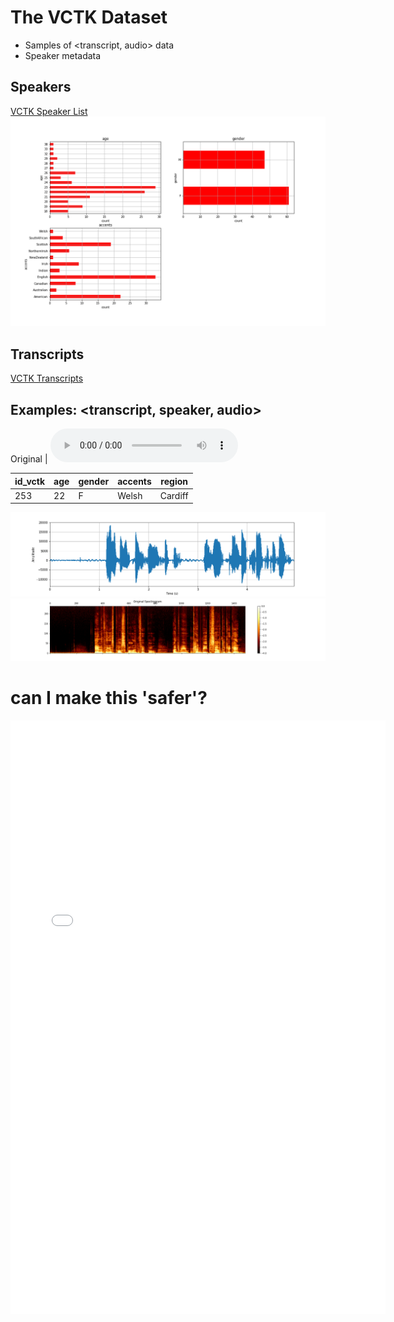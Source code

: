 # The VCTK Dataset

* Samples of <transcript, audio> data
* Speaker metadata

 

## Speakers
[VCTK Speaker List](vctk_speaker_metadata_csv.html)
![lf0](vctk/vctk_descriptive_age_etc.png)

## Transcripts
[VCTK Transcripts](vctk_transcript_csv.html)

## Examples: <transcript, speaker, audio>
Original | <audio src="vctk/samples/p255_367.wav" controls></audio> 

| id_vctk | age | gender | accents | region | 
 | --- | --- | --- | --- | --- |
 | 253 | 22 | F | Welsh | Cardiff |

![waveform](vctk/samples/wavplot_255_367.png)
![spectrogram](vctk/samples/wavplot_255_367_spectro.png)


# can I make this 'safer'?
<html>
<iframe style="border-style: none;" src="vctk_transcript_csv.html" height="950" width="600"></iframe>
</html>
